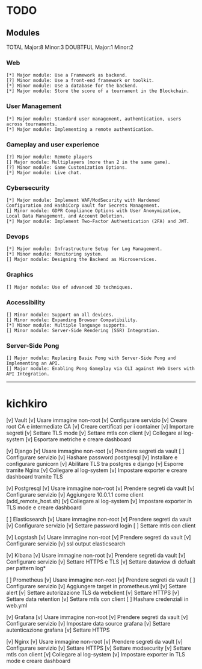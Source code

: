 # TODO

## Modules

TOTAL
	Major:8
	Minor:3
DOUBTFUL
	Major:1
	Minor:2

### Web
	[*] Major module: Use a Framework as backend.
	[?] Minor module: Use a front-end framework or toolkit.
	[*] Minor module: Use a database for the backend.
	[*] Major module: Store the score of a tournament in the Blockchain.
### User Management
	[*] Major module: Standard user management, authentication, users across tournaments.
	[*] Major module: Implementing a remote authentication.
### Gameplay and user experience
	[?] Major module: Remote players
	[] Major module: Multiplayers (more than 2 in the same game).
	[?] Minor module: Game Customization Options.
	[*] Major module: Live chat.
### Cybersecurity
	[*] Major module: Implement WAF/ModSecurity with Hardened Configuration and HashiCorp Vault for Secrets Management.
	[] Minor module: GDPR Compliance Options with User Anonymization, Local Data Management, and Account Deletion.
	[*] Major module: Implement Two-Factor Authentication (2FA) and JWT.
### Devops
	[*] Major module: Infrastructure Setup for Log Management.
	[*] Minor module: Monitoring system.
	[] Major module: Designing the Backend as Microservices.
### Graphics
	[] Major module: Use of advanced 3D techniques.
### Accessibility
	[] Minor module: Support on all devices.
	[] Minor module: Expanding Browser Compatibility.
	[*] Minor module: Multiple language supports.
	[] Minor module: Server-Side Rendering (SSR) Integration.
### Server-Side Pong
	[] Major module: Replacing Basic Pong with Server-Side Pong and Implementing an API.
	[] Major module: Enabling Pong Gameplay via CLI against Web Users with API Integration.

--------------------------------------------------------------------------------

# kichkiro

[v] Vault 
	[v] Usare immagine non-root
	[v] Configurare servizio
		[v] Creare root CA e intermediate CA
		[v] Creare certificati per i container
		[v] Importare segreti
		[v] Settare TLS mode
		[v] Settare mtls con client
	[v] Collegare al log-system
	[v] Esportare metriche e creare dashboard

[v] Django
	[v] Usare immagine non-root
	[v] Prendere segreti da vault
	[ ] Configurare servizio
		[v] Hashare password postgresql
		[v] Installare e configurare gunicorn
		[v] Abilitare TLS tra postgres e django
		[v] Esporre tramite Nginx
	[v] Collegare al log-system
	[v] Impostare exporter e creare dashboard tramite TLS

[v] Postgresql
	[v] Usare immagine non-root
	[v] Prendere segreti da vault
	[v] Configurare servizio
		[v] Aggiungere 10.0.1.1 come client (add_remote_host.sh)
	[v] Collegare al log-system
	[v] Impostare exporter in TLS mode e creare dashboard

[ ] Elasticsearch
	[v] Usare immagine non-root
	[v] Prendere segreti da vault
	[v] Configurare servizio
		[v] Settare password login
		[ ] Settare mtls con client

[v] Logstash
	[v] Usare immagine non-root
	[v] Prendere segreti da vault
	[v] Configurare servizio
		[v] ssl output elasticsearch

[v] Kibana
	[v] Usare immagine non-root
	[v] Prendere segreti da vault
	[v] Configurare servizio
		[v] Settare HTTPS e TLS
		[v] Settare dataview di defualt per pattern log*

[ ] Prometheus
	[v] Usare immagine non-root
	[v] Prendere segreti da vault
	[ ] Configurare servizio
		[v] Aggiungere target in prometheus.yml
		[v] Settare alert
		[v] Settare autorizazione TLS da webclient
		[v] Settare HTTPS
		[v] Settare data retention
		[v] Settare mtls con client
		[ ] Hashare credenziali in web.yml

[v] Grafana
	[v] Usare immagine non-root
	[v] Prendere segreti da vault
	[v] Configurare servizio
		[v] Impostare data source grafana
		[v] Settare autenticazione grafana
		[v] Settare HTTPS
	
[v] Nginx
	[v] Usare immagine non-root
	[v] Prendere segreti da vault
	[v] Configurare servizio
		[v] Settare HTTPS
		[v] Settare modsecurity
		[v] Settare mtls con client
	[v] Collegare al log-system
	[v] Impostare exporter in TLS mode e creare dashboard
